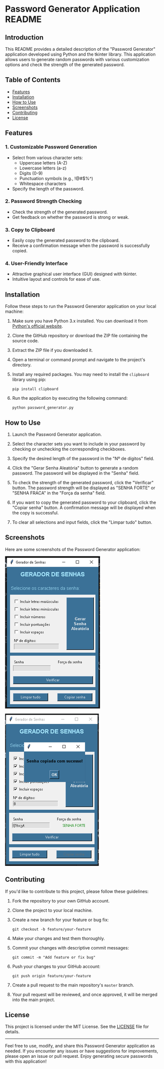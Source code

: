 # Password Generator Application README

## Introduction
This README provides a detailed description of the "Password Generator" application developed using Python and the tkinter library. This application allows users to generate random passwords with various customization options and check the strength of the generated password.

## Table of Contents
- [Features](#features)
- [Installation](#installation)
- [How to Use](#how-to-use)
- [Screenshots](#screenshots)
- [Contributing](#contributing)
- [License](#license)

## Features

### 1. Customizable Password Generation
- Select from various character sets:
  - Uppercase letters (A-Z)
  - Lowercase letters (a-z)
  - Digits (0-9)
  - Punctuation symbols (e.g., !@#$%^)
  - Whitespace characters
- Specify the length of the password.

### 2. Password Strength Checking
- Check the strength of the generated password.
- Get feedback on whether the password is strong or weak.

### 3. Copy to Clipboard
- Easily copy the generated password to the clipboard.
- Receive a confirmation message when the password is successfully copied.

### 4. User-Friendly Interface
- Attractive graphical user interface (GUI) designed with tkinter.
- Intuitive layout and controls for ease of use.

## Installation

Follow these steps to run the Password Generator application on your local machine:

1. Make sure you have Python 3.x installed. You can download it from [Python's official website](https://www.python.org/downloads/).

2. Clone the GitHub repository or download the ZIP file containing the source code.

3. Extract the ZIP file if you downloaded it.

4. Open a terminal or command prompt and navigate to the project's directory.

5. Install any required packages. You may need to install the `clipboard` library using pip:

   ```
   pip install clipboard
   ```

6. Run the application by executing the following command:

   ```
   python password_generator.py
   ```

## How to Use

1. Launch the Password Generator application.

2. Select the character sets you want to include in your password by checking or unchecking the corresponding checkboxes.

3. Specify the desired length of the password in the "Nº de dígitos" field.

4. Click the "Gerar Senha Aleatória" button to generate a random password. The password will be displayed in the "Senha" field.

5. To check the strength of the generated password, click the "Verificar" button. The password strength will be displayed as "SENHA FORTE" or "SENHA FRACA" in the "Força da senha" field.

6. If you want to copy the generated password to your clipboard, click the "Copiar senha" button. A confirmation message will be displayed when the copy is successful.

7. To clear all selections and input fields, click the "Limpar tudo" button.

## Screenshots

Here are some screenshots of the Password Generator application:

![Screenshot 1](screenshot1.png)

![Screenshot 2](screenshot2.png)

## Contributing

If you'd like to contribute to this project, please follow these guidelines:

1. Fork the repository to your own GitHub account.

2. Clone the project to your local machine.

3. Create a new branch for your feature or bug fix:

   ```
   git checkout -b feature/your-feature
   ```

4. Make your changes and test them thoroughly.

5. Commit your changes with descriptive commit messages:

   ```
   git commit -m "Add feature or fix bug"
   ```

6. Push your changes to your GitHub account:

   ```
   git push origin feature/your-feature
   ```

7. Create a pull request to the main repository's `master` branch.

8. Your pull request will be reviewed, and once approved, it will be merged into the main project.

## License

This project is licensed under the MIT License. See the [LICENSE](LICENSE) file for details.

---

Feel free to use, modify, and share this Password Generator application as needed. If you encounter any issues or have suggestions for improvements, please open an issue or pull request. Enjoy generating secure passwords with this application!
